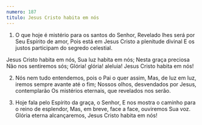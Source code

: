 ```yaml
---
numero: 187
titulo: Jesus Cristo habita em nós
---
```

1. O que hoje é mistério para os santos do Senhor,
Revelado lhes será por Seu Espírito de amor,
Pois está em Jesus Cristo a plenitude divinal
E os justos participam do segredo celestial.

Jesus Cristo habita em nós,
Sua luz habita em nós;
Nesta graça preciosa
Não nos sentiremos sós;
Glória! glória! aleluia!
Jesus Cristo habita em nós!

2. Nós nem tudo entendemos, pois o Pai o quer assim,
Mas, de luz em luz, iremos sempre avante até o fim;
Nossos olhos, desvendados por Jesus, contemplarão
Os mistérios eternais, que revelados nos serão.

3. Hoje fala pelo Espírito da graça, o Senhor,
E nos mostra o caminho para o reino de esplendor,
Mas, em breve, face a face, ouviremos Sua voz.
Glória eterna alcançaremos, Jesus Cristo habita em nós!
